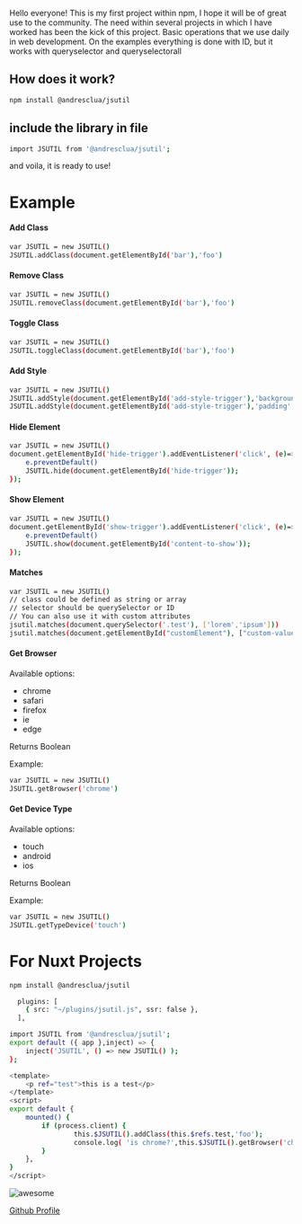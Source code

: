 
Hello everyone! 
This is my first project within npm, I hope it will be of great use to the community.
The need within several projects in which I have worked has been the kick of this project.
Basic operations that we use daily in web development.
On the examples everything is done with ID, but it works with queryselector and queryselectorall

## How does it work?
```sh
npm install @andresclua/jsutil
```

## include the library in file
```sh
import JSUTIL from '@andresclua/jsutil';
```
and voila, it is ready to use!
# Example

#### Add Class
```sh
var JSUTIL = new JSUTIL()
JSUTIL.addClass(document.getElementById('bar'),'foo')
```

#### Remove Class
```sh
var JSUTIL = new JSUTIL()
JSUTIL.removeClass(document.getElementById('bar'),'foo')
```

#### Toggle Class
```sh
var JSUTIL = new JSUTIL()
JSUTIL.toggleClass(document.getElementById('bar'),'foo')
```

####  Add Style
```sh
var JSUTIL = new JSUTIL()
JSUTIL.addStyle(document.getElementById('add-style-trigger'),'background-color','orange');
JSUTIL.addStyle(document.getElementById('add-style-trigger'),'padding','10px');
```

####  Hide Element
```sh
var JSUTIL = new JSUTIL()
document.getElementById('hide-trigger').addEventListener('click', (e)=>{
    e.preventDefault()
    JSUTIL.hide(document.getElementById('hide-trigger'));
});
```

####  Show Element
```sh
var JSUTIL = new JSUTIL()
document.getElementById('show-trigger').addEventListener('click', (e)=>{
    e.preventDefault()
    JSUTIL.show(document.getElementById('content-to-show'));
});
```

#### Matches
```sh
var JSUTIL = new JSUTIL()
// class could be defined as string or array
// selector should be querySelector or ID
// You can also use it with custom attributes
jsutil.matches(document.querySelector('.test'), ['lorem','ipsum']))
jsutil.matches(document.getElementById("customElement"), ["custom-value", "other-value"], 'data-custom-attribute')


```

####  Get Browser
Available options:
 - chrome
 - safari
 - firefox
 - ie
 - edge

Returns Boolean

Example: 
```sh
var JSUTIL = new JSUTIL()
JSUTIL.getBrowser('chrome')
```


####  Get Device Type

Available options:
 - touch
 - android
 - ios

Returns Boolean

Example: 
```sh
var JSUTIL = new JSUTIL()
JSUTIL.getTypeDevice('touch')
```

#  For Nuxt Projects
```sh
npm install @andresclua/jsutil
```
```sh
  plugins: [
    { src: "~/plugins/jsutil.js", ssr: false },
  ],
```
```sh
import JSUTIL from '@andresclua/jsutil';
export default ({ app },inject) => {
    inject('JSUTIL', () => new JSUTIL() );
};
```
```sh
<template>
    <p ref="test">this is a test</p>
</template>
<script>
export default {
    mounted() {
        if (process.client) {
                this.$JSUTIL().addClass(this.$refs.test,'foo');
                console.log( 'is chrome?',this.$JSUTIL().getBrowser('chrome') );
        }
    },
}
</script>
```
![awesome](https://media.giphy.com/media/LeikbswJKXOMM/giphy.gif)

[Github Profile](https://github.com/andresclua/)